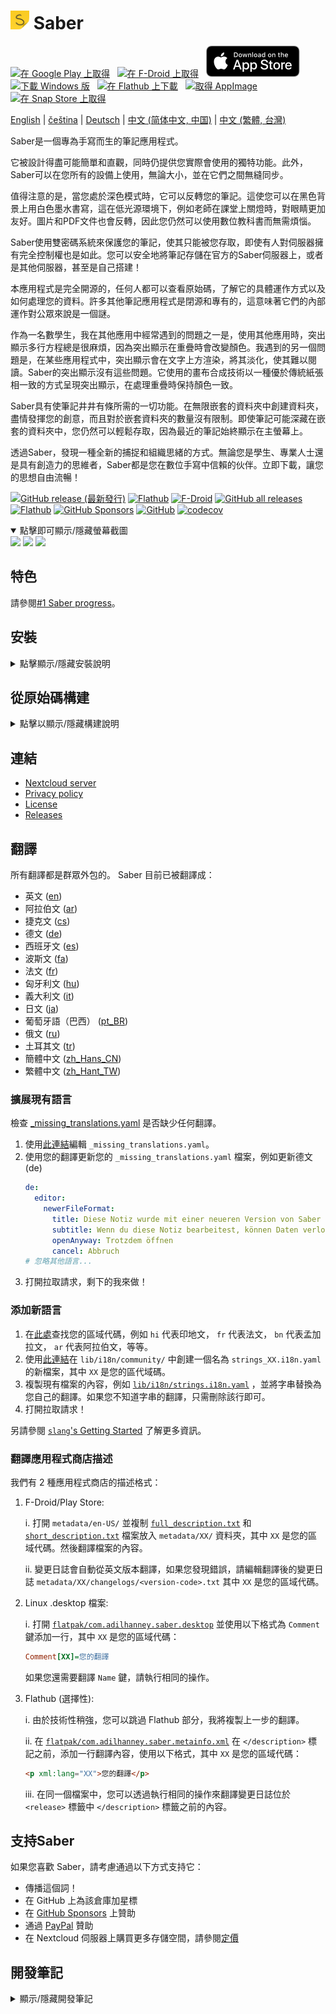 # <img src="https://github.com/saber-notes/saber/raw/main/assets/icon/icon.png" width="30" height="30" alt="Logo"> Saber

[<img src='https://github.com/saber-notes/saber/blob/main/assets_raw/badges/google-play-badge.png'
    alt='在 Google Play 上取得'
    height=50>][google_play]
&nbsp;
[<img src="https://github.com/saber-notes/saber/blob/main/assets_raw/badges/f-droid-badge.png"
    alt="在 F-Droid 上取得"
    height=50>][f-droid]
&nbsp;
[<img src="https://github.com/saber-notes/saber/blob/main/assets_raw/badges/app-store-badge.svg"
    alt="在 App Store 下載"
    height=50>][app_store]
&nbsp;
[<img src="https://github.com/saber-notes/saber/blob/main/assets_raw/badges/windows-badge.png"
    alt="下載 Windows 版"
    height=50>][download_windows]
&nbsp;
[<img src="https://github.com/saber-notes/saber/blob/main/assets_raw/badges/flathub-badge.svg"
    alt="在 Flathub 上下載"
    height=50>][flathub]
&nbsp;
[<img src="https://github.com/saber-notes/saber/blob/main/assets_raw/badges/appimage-logo.png"
    alt="取得 AppImage"
    height=50>][download_appimage]
&nbsp;
[<img src="https://github.com/saber-notes/saber/blob/main/assets_raw/badges/snap-badge.svg"
    alt="在 Snap Store 上取得"
    height=50>][snap]

[English](https://github.com/saber-notes/saber/blob/main/README.md) |
[čeština](https://github.com/saber-notes/saber/blob/main/README-cs.md) |
[Deutsch](https://github.com/saber-notes/saber/blob/main/README-de.md) |
[中文 (简体中文, 中国)](https://github.com/saber-notes/saber/blob/main/README-zh-CN.md) |
[中文 (繁體, 台灣)](https://github.com/saber-notes/saber/blob/main/README-zh-TW.md)

Saber是一個專為手寫而生的筆記應用程式。

它被設計得盡可能簡單和直觀，同時仍提供您實際會使用的獨特功能。此外，Saber可以在您所有的設備上使用，無論大小，並在它們之間無縫同步。

值得注意的是，當您處於深色模式時，它可以反轉您的筆記。這使您可以在黑色背景上用白色墨水書寫，這在低光源環境下，例如老師在課堂上關燈時，對眼睛更加友好。圖片和PDF文件也會反轉，因此您仍然可以使用數位教科書而無需煩惱。

Saber使用雙密碼系統來保護您的筆記，使其只能被您存取，即使有人對伺服器擁有完全控制權也是如此。您可以安全地將筆記存儲在官方的Saber伺服器上，或者是其他伺服器，甚至是自己搭建！

本應用程式是完全開源的，任何人都可以查看原始碼，了解它的具體運作方式以及如何處理您的資料。許多其他筆記應用程式是閉源和專有的，這意味著它們的內部運作對公眾來說是一個謎。

作為一名數學生，我在其他應用中經常遇到的問題之一是，使用其他應用時，突出顯示多行方程總是很麻煩，因為突出顯示在重疊時會改變顏色。我遇到的另一個問題是，在某些應用程式中，突出顯示會在文字上方渲染，將其淡化，使其難以閱讀。Saber的突出顯示沒有這些問題。它使用的畫布合成技術以一種優於傳統紙張相一致的方式呈現突出顯示，在處理重疊時保持顏色一致。

Saber具有使筆記井井有條所需的一切功能。在無限嵌套的資料夾中創建資料夾，盡情發揮您的創意，而且對於嵌套資料夾的數量沒有限制。即使筆記可能深藏在嵌套的資料夾中，您仍然可以輕鬆存取，因為最近的筆記始終顯示在主螢幕上。

透過Saber，發現一種全新的捕捉和組織思緒的方式。無論您是學生、專業人士還是具有創造力的思維者，Saber都是您在數位手寫中信賴的伙伴。立即下載，讓您的思想自由流暢！

[![GitHub release (最新發行)](https://img.shields.io/github/v/release/saber-notes/saber)](https://github.com/saber-notes/saber/releases/latest)
[![Flathub](https://img.shields.io/flathub/v/com.adilhanney.saber)](https://flathub.org/apps/details/com.adilhanney.saber)
[![F-Droid](https://img.shields.io/f-droid/v/com.adilhanney.saber)](https://f-droid.org/en/packages/com.adilhanney.saber/)
[![GitHub all releases](https://img.shields.io/github/downloads/saber-notes/saber/total?label=GitHub%20downloads)](https://github.com/saber-notes/saber/releases)
[![Flathub](https://img.shields.io/flathub/downloads/com.adilhanney.saber?label=Flathub%20downloads)](https://flathub.org/apps/details/com.adilhanney.saber)
[![GitHub Sponsors](https://img.shields.io/github/sponsors/adil192)](https://github.com/sponsors/adil192)
[![GitHub](https://img.shields.io/github/license/saber-notes/saber)](https://github.com/saber-notes/saber/blob/main/LICENSE.md)
[![codecov](https://codecov.io/gh/saber-notes/saber/branch/main/graph/badge.svg?token=EGQSN0THW2)](https://codecov.io/gh/saber-notes/saber)

<details open>
<summary>點擊即可顯示/隱藏螢幕截圖</summary>

<div>
<img src="https://github.com/saber-notes/saber/raw/main/metadata/en-US/images/phoneScreenshots/home.png" width="250">
<img src="https://github.com/saber-notes/saber/raw/main/metadata/en-US/images/phoneScreenshots/editor.png" width="250">
<img src="https://github.com/saber-notes/saber/raw/main/metadata/en-US/images/phoneScreenshots/settings.png" width="250">
</div>
</details>

## 特色

請參閱[#1 Saber progress][progress]。

## 安裝

<details>
<summary>點擊顯示/隱藏安裝說明</summary>

#### Android

選項:

1. 從 [Play 商店][google_play] 下載

2. 從 [F-Droid][f-droid] 下載

   - 請注意，F-Droid 版本並未針對 Onyx Boox 裝置進行最佳化，因為這需要來自 Onyx 的 [專有依賴項](https://github.com/saber-notes/saber/issues/219)。

3. 從最新的 [Release][releases] 下載並安裝 `Saber_{version}.apk`。

#### Linux

選項 1（推薦）：
從 [Flathub][flathub] 安裝 flatpak： `flatpak --user install com.adilhanney.saber`。

選項 2：
從最新的 [Release][releases] 下載 `Saber-{version}-x86_64.AppImage`，
使用 `chmod +x Saber-*-x86_64.AppImage` 使其可執行，然後運行它。

選項 3：
感謝 @soumyaDghosh，有一個非官方的 [snap][snap] 可用。
`sudo snap install saber`

#### Windows

從最新的 [Release][releases] 下載並安裝 `SaberInstaller_{version}.exe`。

如果出現缺少 dll 錯誤，請確保安裝了 [Visual C++ Redistributable](https://learn.microsoft.com/en-us/cpp/windows/latest-supported-vc-redist)。

#### iOS 和 macOS

在 [App Store][app_store] 下載 Saber。

</details>

## 從原始碼構建

<details>
<summary>點擊以顯示/隱藏構建說明</summary>

### 1. 安裝 flutter

https://docs.flutter.dev/get-started/install

### 2. 克隆這個項目

```bash
git clone https://github.com/saber-notes/saber.git
```

### 3. 取得依賴項

```bash
flutter pub get
```

### 4. 安裝額外的依賴項

[super_clipboard](https://pub.dev/packages/super_clipboard) 的設定
套件可以概括為： -安裝 [Rust](https://www.rust-lang.org/tools/install) -如果您正在針對 Android 進行構建，請安裝 NDK 26.1.10909125

### 5. 為...構建

#### Linux

`sudo apt install libsecret-1-dev libjsoncpp-dev libgstreamer1.0-dev libgstreamer-plugins-base1.0-dev`
`flutter build linux`

這足以在您自己的電腦上使用，但如果您想重新分發您的構建，
您需要使用可預測的環境：分叉此倉庫並使用 GitHub Action
[為 Linux 構建](https://github.com/saber-notes/saber/actions/workflows/linux.yml)。

#### Android

`flutter build apk`

您可能需要生成簽名證書並創建 `android/key.properties` 檔案。
有關 https://docs.flutter.dev/deployment/android#create-an-upload-keystore 的更多資訊

注意：[F-Droid][f-droid-manifest] 版本的構建略有不同：
```bash
./patches/remove_proprietary_dependencies.sh
flutter build apk --dart-define=OFFLINE_FONTS_ONLY="true"
```

#### Windows

`flutter build windows`

Windows 安裝程式是使用 [Inno Setup](https://jrsoftware.org/isinfo.php) 創建的。
要創建您自己的安裝程式，請運行上面的構建指令，然後編輯並運行
[installers/desktop_inno_script.iss](https://github.com/saber-notes/saber/blob/main/installers/desktop_inno_script.iss)
使用 Inno 安裝編譯器。

#### iOS and macOS

如果您有 macOS 電腦，您可以
[針對 iOS 構建](https://docs.flutter.dev/deployment/ios#create-an-app-bundle)
使用 `flutter build ipa` 或
[針對 macOS 構建](https://docs.flutter.dev/deployment/macos#create-a-build-archive-with-xcode)
使用 `flutter build macos`。

如果不這樣做，請分叉此倉庫並使用 GitHub Action
[針對 macOS 和 iOS 構建](https://github.com/saber-notes/saber/actions/workflows/apple.yml)。
或者，按照此 YouTube 教學進行操作
[How to compile a flutter application to iPhone with no mac (free | no jailbreak)](https://www.youtube.com/watch?v=m3_6z2wfHiY)
使用 [Codemagic](https://codemagic.io/start/) 手動構建。

</details>

## 連結

- [Nextcloud server][nextcloud]
- [Privacy policy][privacy]
- [License][license]
- [Releases][releases]

## 翻譯

所有翻譯都是群眾外包的。 Saber 目前已被翻譯成：

- 英文 ([en](https://github.com/saber-notes/saber/blob/main/lib/i18n/strings.i18n.yaml))
- 阿拉伯文 ([ar](https://github.com/saber-notes/saber/blob/main/lib/i18n/community/strings_ar.i18n.yaml))
- 捷克文 ([cs](https://github.com/saber-notes/saber/blob/main/lib/i18n/community/strings_cs.i18n.yaml))
- 德文 ([de](https://github.com/saber-notes/saber/blob/main/lib/i18n/community/strings_de.i18n.yaml))
- 西班牙文 ([es](https://github.com/saber-notes/saber/blob/main/lib/i18n/community/strings_es.i18n.yaml))
- 波斯文 ([fa](https://github.com/saber-notes/saber/blob/main/lib/i18n/community/strings_fa.i18n.yaml))
- 法文 ([fr](https://github.com/saber-notes/saber/blob/main/lib/i18n/community/strings_fr.i18n.yaml))
- 匈牙利文 ([hu](https://github.com/saber-notes/saber/blob/main/lib/i18n/community/strings_hu.i18n.yaml))
- 義大利文 ([it](https://github.com/saber-notes/saber/blob/main/lib/i18n/community/strings_it.i18n.yaml))
- 日文 ([ja](https://github.com/saber-notes/saber/blob/main/lib/i18n/community/strings_ja.i18n.yaml))
- 葡萄牙語（巴西） ([pt_BR](https://github.com/saber-notes/saber/blob/main/lib/i18n/community/strings_pt_BR.i18n.yaml))
- 俄文 ([ru](https://github.com/saber-notes/saber/blob/main/lib/i18n/community/strings_ru.i18n.yaml))
- 土耳其文 ([tr](https://github.com/saber-notes/saber/blob/main/lib/i18n/community/strings_tr.i18n.yaml))
- 簡體中文 ([zh_Hans_CN](https://github.com/saber-notes/saber/blob/main/lib/i18n/community/strings_zh_Hans_CN.i18n.yaml))
- 繁體中文 ([zh_Hant_TW](https://github.com/saber-notes/saber/blob/main/lib/i18n/community/strings_zh_Hant_TW.i18n.yaml))

### 擴展現有語言

檢查 [\_missing_translations.yaml](https://github.com/saber-notes/saber/blob/main/lib/i18n/_missing_translations.yaml) 是否缺少任何翻譯。

1. 使用[此連結](https://github.com/saber-notes/saber/edit/main/lib/i18n/_missing_translations.yaml)編輯 `_missing_translations.yaml`。
2. 使用您的翻譯更新您的 `_missing_translations.yaml` 檔案，例如更新德文 (de)
   ```yaml
   de:
     editor:
       newerFileFormat:
         title: Diese Notiz wurde mit einer neueren Version von Saber bearbeitet
         subtitle: Wenn du diese Notiz bearbeitest, können Daten verloren gehen. Möchtest du die Notiz trotzdem öffnen?
         openAnyway: Trotzdem öffnen
         cancel: Abbruch
   # 忽略其他語言...
   ```
3. 打開拉取請求，剩下的我來做！

### 添加新語言

1. 在[此處](https://saimana.com/list-of-country-locale-code/)查找您的區域代碼，例如 `hi` 代表印地文， `fr` 代表法文， `bn` 代表孟加拉文， `ar` 代表阿拉伯文，等等。
2. 使用[此連結](https://github.com/saber-notes/saber/new/main/lib/i18n/community)在 `lib/i18n/community/` 中創建一個名為 `strings_XX.i18n.yaml` 的新檔案，其中 `XX` 是您的區代域碼。
3. 複製現有檔案的內容，例如 [`lib/i18n/strings.i18n.yaml`](https://github.com/saber-notes/saber/blob/main/lib/i18n/strings.i18n.yaml) ，並將字串替換為您自己的翻譯。如果您不知道字串的翻譯，只需刪除該行即可。
4. 打開拉取請求！

另請參閱 [`slang`'s Getting Started](https://pub.dev/packages/slang#getting-started) 了解更多資訊。

### 翻譯應用程式商店描述

我們有 2 種應用程式商店的描述格式：

1. F-Droid/Play Store:

   i. 打開 `metadata/en-US/` 並複制 [`full_description.txt`](https://github.com/saber-notes/saber/blob/main/metadata/en-US/full_description.txt) 和 [`short_description.txt`](https://github.com/saber-notes/saber/blob/main/metadata/en-US/short_description.txt) 檔案放入 `metadata/XX/` 資料夾，其中 `XX` 是您的區域代碼。然後翻譯檔案的內容。

   ii. 變更日誌會自動從英文版本翻譯，如果您發現錯誤，請編輯翻譯後的變更日誌 `metadata/XX/changelogs/<version-code>.txt` 其中 `XX` 是您的區域代碼。

2. Linux .desktop 檔案:

   i. 打開 [`flatpak/com.adilhanney.saber.desktop`](https://github.com/saber-notes/saber/blob/main/flatpak/com.adilhanney.saber.desktop) 並使用以下格式為 `Comment` 鍵添加一行，其中 `XX` 是您的區域代碼：

   ```ini
   Comment[XX]=您的翻譯
   ```

   如果您還需要翻譯 `Name` 鍵，請執行相同的操作。

3. Flathub (選擇性):

   i. 由於技術性稍強，您可以跳過 Flathub 部分，我將複製上一步的翻譯。

   ii. 在 [`flatpak/com.adilhanney.saber.metainfo.xml`](https://github.com/saber-notes/saber/blob/main/flatpak/com.adilhanney.saber.metainfo.xml) 在 `</description>` 標記之前，添加一行翻譯內容，使用以下格式，其中 `XX` 是您的區域代碼：

   ```html
   <p xml:lang="XX">您的翻譯</p>
   ```

   iii. 在同一個檔案中，您可以透過執行相同的操作來翻譯變更日誌位於 `<release>` 標籤中 `</description>` 標籤之前的內容。

## 支持Saber

如果您喜歡 Saber，請考慮通過以下方式支持它：

- 傳播這個詞！
- 在 GitHub 上為該倉庫加星標
- 在 [GitHub Sponsors](https://github.com/sponsors/adil192) 上贊助
- 通過 [PayPal](https://paypal.me/adilhanney) 贊助
- 在 Nextcloud 伺服器上購買更多存儲空間，請參閱[定價](pricing.md)

## 開發筆記

<details>
<summary>顯示/隱藏開發筆記</summary>

- When updating the **app version**:
  - Run `./scripts/apply_version.sh <version-name> <version-code>`
    (Run `./scripts/apply_version.sh --help` for more info)
  - Update the changelogs in `metadata/en-US/changelogs/`
    and `flatpak/com.adilhanney.saber.metainfo.xml`,
    and run `dart scripts/translate_changelogs.dart` as directed by the script.
- When updating the **icons**, run the following commands:
  - General: `dart run icons_launcher:create`
  - Flatpak icons: `cd assets/icon && ./resize-icon.sh`
- When updating the **translations**...
  - Run the following commands:
    - `dart run slang apply --locale=XX` if you need to apply \_missing_translations.yaml
    - `dart run slang`
    - `dart run slang analyze --full`
  - If you're adding a new language, update:
    - `CFBundleLocalizations` in `ios/Runner/Info.plist`
    - `CFBundleLocalizations` in `macos/Runner/Info.plist`
    - `android/app/src/main/res/xml/locales_config.xml`
    - `lib/data/locales.dart`
    - `README.md` above in the "Translating" section.
    - and run `dart scripts/translate_changelogs.dart` to translate the changelog.

</details>

[f-droid]: https://f-droid.org/packages/com.adilhanney.saber/
[flathub]: https://flathub.org/apps/details/com.adilhanney.saber
[google_play]: https://play.google.com/store/apps/details?id=com.adilhanney.saber
[snap]: https://snapcraft.io/saber
[app_store]: https://apps.apple.com/us/app/saber/id1671523739
[download_windows]: https://github.com/saber-notes/saber/releases/download/v0.23.0/SaberInstaller_v0.23.0.exe
[download_appimage]: https://github.com/saber-notes/saber/releases/download/v0.23.0/Saber-0.23.0-x86_64.AppImage
[nextcloud]: https://nc.saber.adil.hanney.org/
[privacy]: https://github.com/saber-notes/saber/blob/main/privacy_policy.md
[license]: https://github.com/saber-notes/saber/blob/main/LICENSE.md
[releases]: https://github.com/saber-notes/saber/releases
[issues]: https://github.com/saber-notes/saber/issues
[progress]: https://github.com/saber-notes/saber/discussions/1

[f-droid-manifest]: https://gitlab.com/fdroid/fdroiddata/-/blob/master/metadata/com.adilhanney.saber.yml
